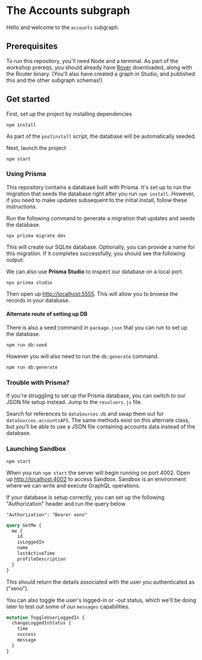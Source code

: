 # The Accounts subgraph

Hello and welcome to the `accounts` subgraph.

## Prerequisites

To run this repository, you'll need Node and a terminal. As part of the workshop prereqs, you should already have [Rover](https://www.apollographql.com/docs/rover/) downloaded, along with the Router binary. (You'll also have created a graph in Studio, and published this and the other subgraph schemas!)

## Get started

First, set up the project by installing dependencies

```shell
npm install
```

As part of the `postinstall` script, the database will be automatically seeded.

Next, launch the project

```shell
npm start
```

### Using Prisma

This repository contains a database built with Prisma. It's set up to run the migration that seeds the database right after you run `npm install`. However, if you need to make updates subsequent to the initial install, follow these instructions.

Run the following command to generate a migration that updates and seeds the database.

```shell
npx prisma migrate dev
```

This will create our SQLite database. Optionally, you can provide a name for this migration. If it completes successfully, you should see the following output:

We can also use **Prisma Studio** to inspect our database on a local port.

```shell
npx prisma studio
```

Then open up [http://localhost:5555](http://localhost:5555). This will allow you to browse the records in your database.

#### Alternate route of setting up DB

There is also a seed command in `package.json` that you can run to set up the database.

```shell
npm run db:seed
```

However you will also need to run the `db:generate` command.

```shell
npm run db:generate
```

### Trouble with Prisma?

If you're struggling to set up the Prisma database, you can switch to our JSON file setup instead. Jump to the `resolvers.js` file.

Search for references to `dataSources.db` and swap them out for `dataSources.accountsAPI`. The same methods exist on this alternate class, but you'll be able to use a JSON file containing accounts data instead of the database.

### Launching Sandbox

```shell
npm start
```

When you run `npm start` the server will begin running on port 4002. Open up [http://localhost:4002](http://localhost:4002) to access Sandbox. Sandbox is an environment where we can write and execute GraphQL operations.

If your database is setup correctly, you can set up the following "Authorization" header and run the query below.

```shell
"Authorization": "Bearer xeno"
```

```graphql
query GetMe {
  me {
    id
    isLoggedIn
    name
    lastActiveTime
    profileDescription
  }
}
```

This should return the details associated with the user you authenticated as ("xeno").

You can also toggle the user's logged-in or -out status, which we'll be doing later to test out some of our `messages` capabilities.

```graphql
mutation ToggleUserLoggedIn {
  changeLoggedInStatus {
    time
    success
    message
  }
}
```
